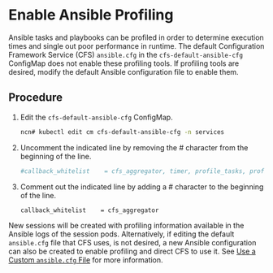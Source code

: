 # Enable Ansible Profiling

Ansible tasks and playbooks can be profiled in order to determine execution times and single out poor performance in runtime. The default Configuration Framework Service \(CFS\) `ansible.cfg` in the `cfs-default-ansible-cfg` ConfigMap does not enable these profiling tools. If profiling tools are desired, modify the default Ansible configuration file to enable them.

## Procedure

1.  Edit the `cfs-default-ansible-cfg` ConfigMap.

    ```bash
    ncn# kubectl edit cm cfs-default-ansible-cfg -n services
    ```

2.  Uncomment the indicated line by removing the \# character from the beginning of the line.

    ```bash
    #callback_whitelist    = cfs_aggregator, timer, profile_tasks, profile_roles
    ```

3.  Comment out the indicated line by adding a \# character to the beginning of the line.

    ```bash
    callback_whitelist    = cfs_aggregator
    ```

New sessions will be created with profiling information available in the Ansible logs of the session pods. Alternatively, if editing the default `ansible.cfg` file that CFS uses, is not desired, a new Ansible configuration can also be created to enable profiling and direct CFS to use it. See [Use a Custom `ansible.cfg` File](Use_a_Custom_ansible-cfg_File.md) for more information.


